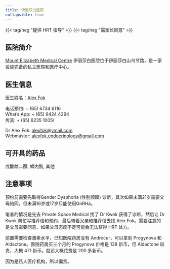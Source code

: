 ```yaml
---
title: 伊丽莎白医院
collapsible: true
---
```


 {{< tag/neg "提供 HRT 指导" >}} {{< tag/neg "需家长同意" >}}

## 医院简介

[Mount Elizabeth Medical Centre](https://www.memc.com.sg/) 伊丽莎白医院位于伊丽莎白山乌节路，是一家设施完备的私立医院和医疗中心。

## 医生信息

医生姓名：[Alex Fok](https://www.alexfok.com/index.html)

电话预约: + (65) 6734 6116\
What’s App: + (65) 9424 4294\
传真: + (65) 6235 1005\

Dr Alex Fok: alexfok@ymail.com\
Webmaster: alexfok.endocrinology@gmail.com

## 可开具的药品

戊酸雌二醇, 螺内酯, 其他

## 注意事项

预约前需要先取得Gender Dysphoria (性别烦躁) 诊断，其次如果未满21岁需要父母陪同，但未满16岁或17岁只能使用GnRHa。

笔者的情况是先去 Private Space Medical 找了 Dr Kwok 获得了诊断，然后让 Dr Kwok 帮忙写推荐信和预约，最后带着父亲和推荐信去找 Alex Fok。需要注意的是父母需要同意，如果父母态度不定可能会无法获得 HRT 处方。

前置需要检查激素水平，已知医院药房没有 Androcur，可以拿到 Progynova 和 Aldactone。医院药房买三个月的 Progynova 价格是 138 新币，但 Aldactone 较贵，大概 471 新币。就诊大概花费是 200 多新币。

因为是私人医疗机构，所以偏贵。

